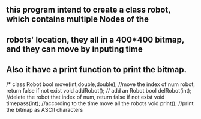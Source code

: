 ## this program intend to create a class robot, which contains multiple Nodes of the 
## robots' location, they all in a 400*400 bitmap, and they can move by inputing time
## Also it have a print function to print the bitmap.

/*
class Robot
	bool move(int,double,double); //move the index of num robot, return false if not exist
	void addRobot(); // add an Robot
	bool delRobot(int); //delete the robot that index of num, return false if not exist
	void timepass(int); //according to the time move all the robots
	void print(); //print the bitmap as ASCII characters